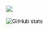 <img src="https://github-readme-stats.vercel.app/api/top-langs/?username=MWstudio&layout=compact"><br><br>
![GitHub stats](https://github-readme-stats.vercel.app/api?username=MWstudio&show_icons=true&hide=stars&count_private=true)
